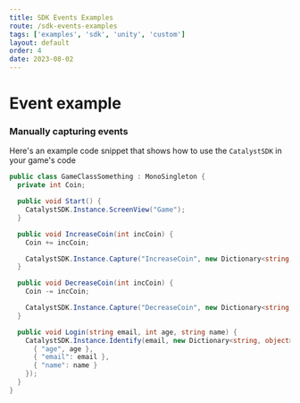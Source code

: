 ```yaml
---
title: SDK Events Examples
route: /sdk-events-examples
tags: ['examples', 'sdk', 'unity', 'custom']
layout: default
order: 4
date: 2023-08-02
---
```

# Event example

### Manually capturing events

Here's an example code snippet that shows how to use the `CatalystSDK` in your game's code

```csharp
public class GameClassSomething : MonoSingleton {
  private int Coin;

  public void Start() {
    CatalystSDK.Instance.ScreenView("Game");
  }

  public void IncreaseCoin(int incCoin) {
    Coin += incCoin;

    CatalystSDK.Instance.Capture("IncreaseCoin", new Dictionary<string, object>{{ "coins", Coin }});
  }

  public void DecreaseCoin(int incCoin) {
    Coin -= incCoin;

    CatalystSDK.Instance.Capture("DecreaseCoin", new Dictionary<string, object>{{ "coins", Coin }});
  }

  public void Login(string email, int age, string name) {
    CatalystSDK.Instance.Identify(email, new Dictionary<string, object>{
      { "age", age },
      { "email": email },
      { "name": name }
    });
  }
}
```
